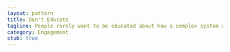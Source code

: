 ```yaml
---
layout: pattern
title: Don't Educate
tagline: People rarely want to be educated about how a complex system works. Instead, remove the need for them to become educated in order to achieve their goal.
category: Engagement
stub: true
---
```

